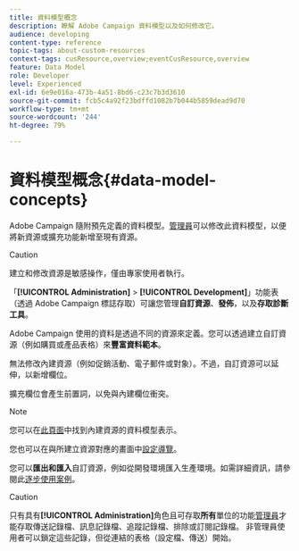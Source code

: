 ```yaml
---
title: 資料模型概念
description: 瞭解 Adobe Campaign 資料模型以及如何修改它。
audience: developing
content-type: reference
topic-tags: about-custom-resources
context-tags: cusResource,overview;eventCusResource,overview
feature: Data Model
role: Developer
level: Experienced
exl-id: 6e9e016a-473b-4a51-8bd6-c23c7b3d3610
source-git-commit: fcb5c4a92f23bdffd1082b7b044b5859dead9d70
workflow-type: tm+mt
source-wordcount: '244'
ht-degree: 79%

---
```


# 資料模型概念{#data-model-concepts}

Adobe Campaign 隨附預先定義的資料模型。[管理員](../../administration/using/users-management.md#functional-administrators)可以修改此資料模型，以便將新資源或擴充功能新增至現有資源。

>[!CAUTION]
>
>建立和修改資源是敏感操作，僅由專家使用者執行。

「**[!UICONTROL Administration]** > **[!UICONTROL Development]**」功能表（透過 Adobe Campaign 標誌存取）可讓您管理&#x200B;**自訂資源**、**發佈**，以及&#x200B;**存取診斷工具**。

Adobe Campaign 使用的資料是透過不同的資源來定義。您可以透過建立自訂資源（例如購買或產品表格）來&#x200B;**豐富資料範本**。

無法修改內建資源（例如促銷活動、電子郵件或對象）。不過，自訂資源可以延伸，以新增欄位。

擴充欄位會產生前置詞，以免與內建欄位衝突。

>[!NOTE]
>
>您可以在[此頁面](../../developing/using/datamodel-introduction.md)中找到內建資源的資料模型表示。

您也可以在與所建立資源對應的畫面中[設定導覽](configuring-the-screen-definition.md)。

您可以&#x200B;**匯出和匯入**&#x200B;自訂資源，例如從開發環境匯入生產環境。如需詳細資訊，請參閱此[逐步使用案例](../../automating/using/exporting-importing-custom-resources.md)。

>[!CAUTION]
>
>只有具有&#x200B;**[!UICONTROL Administration]**&#x200B;角色且可存取&#x200B;**所有**&#x200B;單位的功能[管理員](../../administration/using/users-management.md#functional-administrators)才能存取傳送記錄檔、訊息記錄檔、追蹤記錄檔、排除或訂閱記錄檔。 非管理員使用者可以鎖定這些記錄，但從連結的表格（設定檔、傳送）開始。
